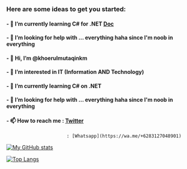 <!---
khoerul225/khoerul225 is a ✨ special ✨ repository because its `README.md` (this file) appears on your GitHub profile.
You can click the Preview link to take a look at your changes.
--->
###  Here are some ideas to get you started:
#### - 🌱 I’m currently learning C# for .NET [Doc](https://docs.microsoft.com/en-us/dotnet/csharp/)
#### - 🤔 I’m looking for help with ... everything haha since I'm noob in everything
#### - 👋 Hi, I’m @khoerulmutaqinkm
#### - 👀 I’m interested in IT (Information AND Technology) 
#### - 🌱 I’m currently learning C# on .NET
#### - 🤔 I’m looking for help with ... everything haha since I'm noob in everything
#### - 📫 How to reach me : [Twitter](https://twitter.com/mutaqin225)
                          : [Whatsapp](https://wa.me/+6283127048901)


[![My GitHub stats](https://github-readme-stats.vercel.app/api?username=khoerulmutaqinkm&count_private=true&show_icons=true&theme=dark)](https://github.com/anuraghazra/github-readme-stats)

[![Top Langs](https://github-readme-stats.vercel.app/api/top-langs/?username=khoerulmutaqinkm&layout=compact&theme=dark)](https://github.com/anuraghazra/github-readme-stats)
